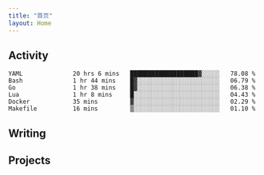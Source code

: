 ```yaml
---
title: "首页"
layout: Home
---
```


## Activity
<!--START_SECTION:waka-->

```text
YAML              20 hrs 6 mins   ███████████████████▓░░░░░   78.08 %
Bash              1 hr 44 mins    █▓░░░░░░░░░░░░░░░░░░░░░░░   06.79 %
Go                1 hr 38 mins    █▓░░░░░░░░░░░░░░░░░░░░░░░   06.38 %
Lua               1 hr 8 mins     █░░░░░░░░░░░░░░░░░░░░░░░░   04.43 %
Docker            35 mins         ▓░░░░░░░░░░░░░░░░░░░░░░░░   02.29 %
Makefile          16 mins         ▒░░░░░░░░░░░░░░░░░░░░░░░░   01.10 %
```

<!--END_SECTION:waka-->

## Writing
<PindedPosts />

## Projects
<Projects />
